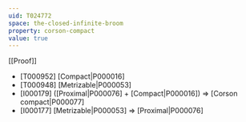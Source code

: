 ```yaml
---
uid: T024772
space: the-closed-infinite-broom
property: corson-compact
value: true
---
```

[[Proof]]

* [T000952] [Compact|P000016]
* [T000948] [Metrizable|P000053]
* [I000179] ([Proximal|P000076] + [Compact|P000016]) => [Corson compact|P000077]
* [I000177] [Metrizable|P000053] => [Proximal|P000076]

